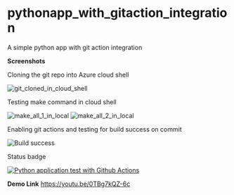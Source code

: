 # pythonapp_with_gitaction_integration
A simple python app with git action integration


**Screenshots**

Cloning the git repo into Azure cloud shell

![git_cloned_in_cloud_shell](https://user-images.githubusercontent.com/108083391/192134670-2c218b50-b834-4a2d-812f-ecb58cd1bd02.jpg)


Testing make command in cloud shell

![make_all_1_in_local](https://user-images.githubusercontent.com/108083391/192134733-ab994a68-d3a0-4a26-8a47-7e8034f598a5.jpg)
![make_all_2_in_local](https://user-images.githubusercontent.com/108083391/192134736-2e9c3180-14f5-4a5b-afe3-8b72aaae6cd6.jpg)


Enabling git actions and testing for build success on commit

![Build success](https://user-images.githubusercontent.com/108083391/192134768-49d0f760-546c-41f5-ac2f-0bf841f7f2dd.jpg)

Status badge

[![Python application test with Github Actions](https://github.com/navaneethsantharam/pythonapp-with-gitactionintegration/actions/workflows/pythonapp.yml/badge.svg)](https://github.com/navaneethsantharam/pythonapp-with-gitactionintegration/actions/workflows/pythonapp.yml)


**Demo Link**
https://youtu.be/0TBg7kQZ-6c
